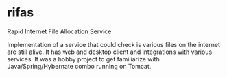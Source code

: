 # rifas
Rapid Internet File Allocation Service

Implementation of a service that could check is various files on the internet are still alive. It has web and desktop client and integrations with various services. It was a hobby project to get familiarize with Java/Spring/Hybernate combo running on Tomcat.
